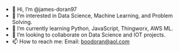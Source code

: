 - 👋 Hi, I’m @james-doran97
- 👀 I’m interested in Data Science, Machine Learning, and Problem Solving.
- 🌱 I’m currently learning Python, JavaScript, Thingworx, AWS ML.
- 💞️ I’m looking to collaborate on Data Science and IOT projects.
- 📫 How to reach me: Email: boodoran@aol.com

<!---
james-doran97/james-doran97 is a ✨ special ✨ repository because its `README.md` (this file) appears on your GitHub profile.
You can click the Preview link to take a look at your changes.
--->

